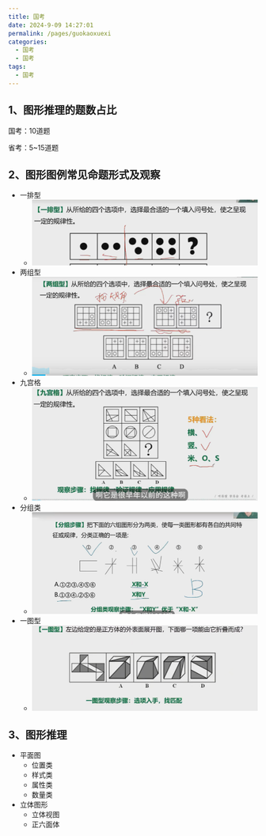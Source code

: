 ```yaml
---
title: 国考
date: 2024-9-09 14:27:01
permalink: /pages/guokaoxuexi
categories: 
  - 国考
  - 国考
tags: 
  - 国考
---
```


## 1、图形推理的题数占比

国考：10道题

省考：5~15道题

## 2、图形图例常见命题形式及观察

- 一排型
  - ![image-20250103102146598](01.考前介绍.assets/image-20250103102146598.png)
- 两组型
  - ![image-20250103102203779](01.考前介绍.assets/image-20250103102203779.png)
- 九宫格
  - ![image-20250103102523121](01.考前介绍.assets/image-20250103102523121.png)
- 分组类
  - ![image-20250103102820836](01.考前介绍.assets/image-20250103102820836.png)
- 一图型
  - ![image-20250103102836015](01.考前介绍.assets/image-20250103102836015.png)

## 3、图形推理

- 平面图
  - 位置类
  - 样式类
  - 属性类
  - 数量类
- 立体图形
  - 立体视图
  - 正六面体

